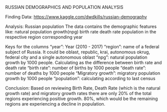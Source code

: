 RUSSIAN DEMOGRAPHICS AND POPULATION ANALYSIS

Finding Data: https://www.kaggle.com/dwdkills/russian-demography

Analysis: Russian population
The data contains the demographic features like:
natural population growth(npg)
birth rate
death rate
population in the respective region
corresponding year 

Keys for the columns
“year”: Year (2010 - 2017)
“region”: name of a federal subject of Russia. It could be oblast, republic, krai, autonomous okrug, federal city and a single autonomous oblast 
“npg”: natural population growth by 1000 people. Calculating as the difference between birth rate and death rate
“birth rate”: number of births by 1000 people
“death rate”: number of deaths by 1000 people
“Migratory growth”: migratory population growth by 1000 people
“population”: calculating according to last census

Conclusion: Based on reviewing Birth Rate, Death Rate (which is the natural growth rate) and migratory growth rates there are only 20% of the total regions experiencing positive growth. 80%, which would be the remaining regions are experiencing a decline in population.
